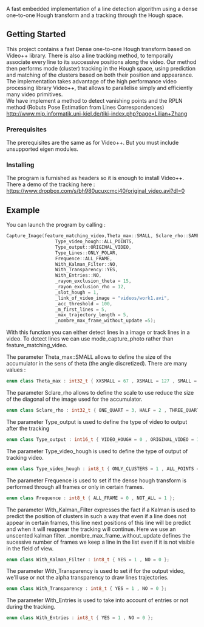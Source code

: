 

A fast embedded implementation of a line detection algorithm using a dense one-to-one Hough transform and a tracking through the Hough space.

## Getting Started

This project contains a fast Dense one-to-one Hough transform based on Video++ library. There is also a line tracking method, to temporally associate every line to its successive positions along the video. Our method then performs mode (cluster) tracking in the Hough space, using prediction and matching of the clusters based on both their position and appearance. The implementation takes advantage of the high performance video processing library Video++, that allows to parallelise simply and efficiently many video primitives.  
We have implement a method to detect vanishing points and the RPLN method (Robuts Pose Estimation from Lines Correspondences) http://www.mip.informatik.uni-kiel.de/tiki-index.php?page=Lilian+Zhang

### Prerequisites

The prerequisites are the same as for Video++. But you must include unsupported eigen modules.


### Installing

The program is furnished as headers so it is enough to install Video++. There a demo of the tracking here :
https://www.dropbox.com/s/bh980ucuxcmci40/original_video.avi?dl=0

## Example

You can launch the program by calling :

```c++
Capture_Image(feature_matching_video,Theta_max::SMALL, Sclare_rho::SAME,
                  Type_video_hough::ALL_POINTS,
                  Type_output::ORIGINAL_VIDEO,
                  Type_Lines::ONLY_POLAR,
                  Frequence::ALL_FRAME,
                  With_Kalman_Filter::NO,
                  With_Transparency::YES,
                  With_Entries::NO,
                  _rayon_exclusion_theta = 15,
                  _rayon_exclusion_rho = 12,
                  _slot_hough = 1,
                  _link_of_video_image = "videos/work1.avi",
                  _acc_threshold = 100,
                  _m_first_lines = 5,
                  _max_trajectory_length = 5,
                  _nombre_max_frame_without_update =5);
```

With this function you can either detect lines in a image or track lines in a video. To detect lines we can use mode_capture_photo rather than feature_matching_video. 


The parameter Theta_max::SMALL allows to define the size of the accumulator in the sens of theta (the angle discretized). There are many values : 

```c++
enum class Theta_max : int32_t { XXSMALL = 67 , XSMALL = 127 , SMALL = 255, MEDIUM = 500, LARGE = 1000 , XLARGE = 1500};

```

The parameter Sclare_rho allows to define the scale to use reduce the size of the diagonal of the image used for the accumulator.

```c++
enum class Sclare_rho : int32_t { ONE_QUART = 3, HALF = 2 , THREE_QUART = 1 , SAME = 0};

```

The parameter Type_output is used to define the type of video to output after the tracking

```c++
enum class Type_output : int16_t { VIDEO_HOUGH = 0 , ORIGINAL_VIDEO = 1 , GRADIENT_VIDEO = 2,ORIGINAL_AND_HOUGH_VIDEO = 3   };

```


The parameter Type_video_hough is used to define the type of output of tracking video.

```c++
enum class Type_video_hough : int8_t { ONLY_CLUSTERS = 1 , ALL_POINTS = 2 };

```

The parameter Frequence is used to set if the dense hough transform is performed through all frames or only in certain frames.

```c++
enum class Frequence : int8_t { ALL_FRAME = 0 , NOT_ALL = 1 };

```

The parameter With_Kalman_Filter expresses the fact if a Kalman is used to predict the position of clusters in such a way that even if a line does not appear in certain frames, this line next positions of this line will be predict and when it will reappear the tracking will continue. Here we use an unscented kalman filter. _nombre_max_frame_without_update defines the sucessive number of frames we keep a line in the list even if it is not visible in the field of view.

```c++
enum class With_Kalman_Filter : int8_t { YES = 1 , NO = 0 };

```

The parameter With_Transparency is used to set if for the output video, we'll use or not the alpha transparency to draw lines trajectories.

```c++
enum class With_Transparency : int8_t { YES = 1 , NO = 0 };
```

The parameter With_Entries is used to take into account of entries or not during the tracking.

```c++
enum class With_Entries : int8_t { YES = 1 , NO = 0 };

```





